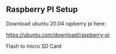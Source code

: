 Raspberry PI Setup
-----


Download ubuntu 20.04 rapberry pi here: 

https://ubuntu.com/download/raspberry-pi

Flash to micro SD Card



